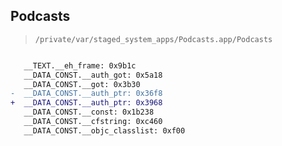 ## Podcasts

> `/private/var/staged_system_apps/Podcasts.app/Podcasts`

```diff

   __TEXT.__eh_frame: 0x9b1c
   __DATA_CONST.__auth_got: 0x5a18
   __DATA_CONST.__got: 0x3b30
-  __DATA_CONST.__auth_ptr: 0x36f8
+  __DATA_CONST.__auth_ptr: 0x3968
   __DATA_CONST.__const: 0x1b238
   __DATA_CONST.__cfstring: 0xc460
   __DATA_CONST.__objc_classlist: 0xf00

```

